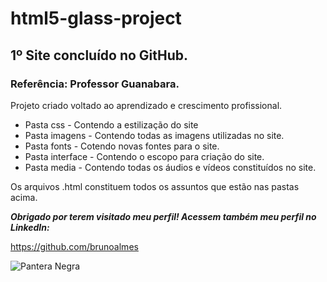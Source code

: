 # html5-glass-project

## 1º Site concluído no GitHub. 
### Referência: Professor Guanabara.

<p>Projeto criado voltado ao aprendizado e crescimento profissional.</p>

* Pasta css - Contendo a estilização do site 
* Pasta imagens - Contendo todas as imagens utilizadas no site.
* Pasta fonts - Cotendo novas fontes para o site.
* Pasta interface - Contendo o escopo para criação do site.
* Pasta media - Contendo todas os áudios e vídeos constituídos no site.

<p>Os arquivos .html constituem todos os assuntos que estão nas pastas acima.</p>

***Obrigado por terem visitado meu perfil! Acessem também meu perfil no LinkedIn:***

<https://github.com/brunoalmes>

![Pantera Negra](https://github.com/brunoalmes/imagens/blob/main/wakandaprasempre.JPG)

